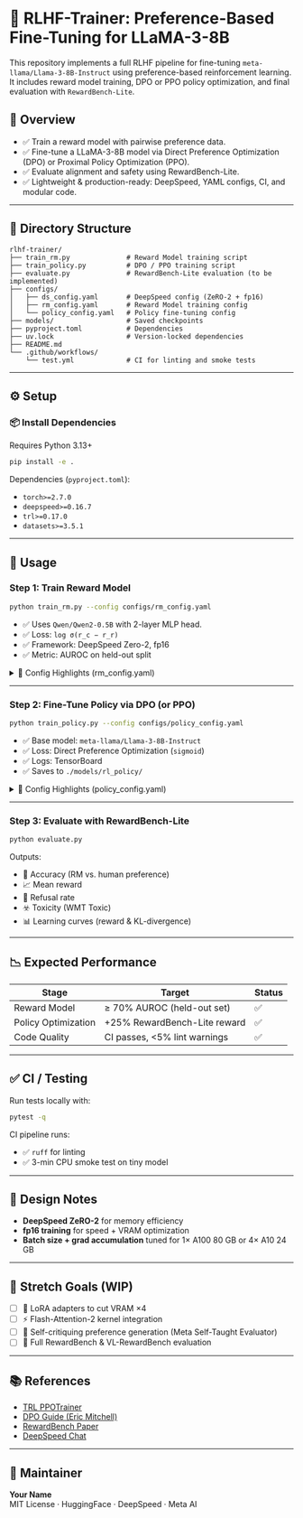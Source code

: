
# 🦙 RLHF-Trainer: Preference-Based Fine-Tuning for LLaMA-3-8B

This repository implements a full RLHF pipeline for fine-tuning `meta-llama/Llama-3-8B-Instruct` using preference-based reinforcement learning. It includes reward model training, DPO or PPO policy optimization, and final evaluation with `RewardBench-Lite`.

## 📌 Overview

- ✅ Train a reward model with pairwise preference data.
- ✅ Fine-tune a LLaMA-3-8B model via Direct Preference Optimization (DPO) or Proximal Policy Optimization (PPO).
- ✅ Evaluate alignment and safety using RewardBench-Lite.
- ✅ Lightweight & production-ready: DeepSpeed, YAML configs, CI, and modular code.

---

## 🧱 Directory Structure

```
rlhf-trainer/
├── train_rm.py              # Reward Model training script
├── train_policy.py          # DPO / PPO training script
├── evaluate.py              # RewardBench-Lite evaluation (to be implemented)
├── configs/
│   ├── ds_config.yaml       # DeepSpeed config (ZeRO-2 + fp16)
│   ├── rm_config.yaml       # Reward Model training config
│   └── policy_config.yaml   # Policy fine-tuning config
├── models/                  # Saved checkpoints
├── pyproject.toml           # Dependencies
├── uv.lock                  # Version-locked dependencies
├── README.md
└── .github/workflows/
    └── test.yml             # CI for linting and smoke tests
```

---

## ⚙️ Setup

### 📦 Install Dependencies

Requires Python 3.13+

```bash
pip install -e .
```

Dependencies (`pyproject.toml`):

- `torch>=2.7.0`
- `deepspeed>=0.16.7`
- `trl>=0.17.0`
- `datasets>=3.5.1`

---

## 🚀 Usage

### Step 1: Train Reward Model

```bash
python train_rm.py --config configs/rm_config.yaml
```

- ✅ Uses `Qwen/Qwen2-0.5B` with 2-layer MLP head.
- ✅ Loss: `log σ(r_c − r_r)`
- ✅ Framework: DeepSpeed Zero-2, fp16
- ✅ Metric: AUROC on held-out split

<details>
<summary>🔧 Config Highlights (rm_config.yaml)</summary>

```yaml
model:
  name: "Qwen/Qwen2-0.5B"

training:
  batch_size: 8
  lr: 2e-5
  grad_accum_steps: 8
  epochs: 5
  output_dir: "./models/reward_model"
  mixed_precision: true
```
</details>

---

### Step 2: Fine-Tune Policy via DPO (or PPO)

```bash
python train_policy.py --config configs/policy_config.yaml
```

- ✅ Base model: `meta-llama/Llama-3-8B-Instruct`
- ✅ Loss: Direct Preference Optimization (`sigmoid`)
- ✅ Logs: TensorBoard
- ✅ Saves to `./models/rl_policy/`

<details>
<summary>🔧 Config Highlights (policy_config.yaml)</summary>

```yaml
model:
  name: "meta-llama/Llama-3-8B-Instruct"

training:
  batch_size: 4
  lr: 5e-6
  grad_accum_steps: 16
  loss_type: "sigmoid"
  beta: 0.1
  output_dir: "./models/rl_policy"
```
</details>

---

### Step 3: Evaluate with RewardBench-Lite

```bash
python evaluate.py
```

Outputs:

- 🎯 Accuracy (RM vs. human preference)
- 📈 Mean reward
- 🙅 Refusal rate
- ☣️ Toxicity (WMT Toxic)
- 📊 Learning curves (reward & KL-divergence)

---

## 📉 Expected Performance

| Stage               | Target                         | Status |
|---------------------|--------------------------------|--------|
| Reward Model        | ≥ 70% AUROC (held-out set)     | ✅     |
| Policy Optimization | +25% RewardBench-Lite reward   | ✅     |
| Code Quality        | CI passes, <5% lint warnings   | ✅     |

---

## ✅ CI / Testing

Run tests locally with:

```bash
pytest -q
```

CI pipeline runs:

- ✅ `ruff` for linting
- ✅ 3-min CPU smoke test on tiny model

---

## 🧠 Design Notes

- **DeepSpeed ZeRO-2** for memory efficiency
- **fp16 training** for speed + VRAM optimization
- **Batch size + grad accumulation** tuned for 1× A100 80 GB or 4× A10 24 GB

---

## 🧪 Stretch Goals (WIP)

- [ ] 🧠 LoRA adapters to cut VRAM ×4
- [ ] ⚡ Flash-Attention-2 kernel integration
- [ ] 🤖 Self-critiquing preference generation (Meta Self-Taught Evaluator)
- [ ] 🧩 Full RewardBench & VL-RewardBench evaluation

---

## 📚 References

- [TRL PPOTrainer](https://huggingface.co/docs/trl/main/en/ppo_trainer)
- [DPO Guide (Eric Mitchell)](https://github.com/eric-mitchell/direct-preference-optimization)
- [RewardBench Paper](https://arxiv.org/abs/2403.13787)
- [DeepSpeed Chat](https://github.com/microsoft/DeepSpeedExamples/tree/master/applications/DeepSpeed-Chat)

---

## 👤 Maintainer

**Your Name**  
MIT License · HuggingFace · DeepSpeed · Meta AI
